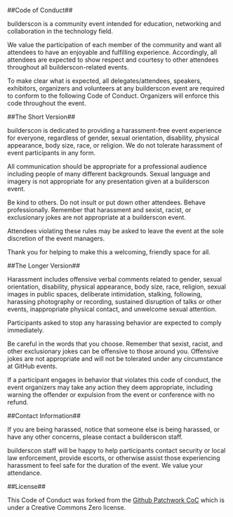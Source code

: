 ##Code of Conduct##

builderscon is a community event intended for education, networking and collaboration in the technology field.

We value the participation of each member of the community and want all attendees to have an enjoyable and fulfilling experience. Accordingly, all attendees are expected to show respect and courtesy to other attendees throughout all builderscon-related events.

To make clear what is expected, all delegates/attendees, speakers, exhibitors, organizers and volunteers at any builderscon event are required to conform to the following Code of Conduct. Organizers will enforce this code throughout the event.

##The Short Version##

builderscon is dedicated to providing a harassment-free event experience for everyone, regardless of gender, sexual orientation, disability, physical appearance, body size, race, or religion. We do not tolerate harassment of event participants in any form.

All communication should be appropriate for a professional audience including people of many different backgrounds. Sexual language and imagery is not appropriate for any presentation given at a builderscon event.

Be kind to others. Do not insult or put down other attendees. Behave professionally. Remember that harassment and sexist, racist, or exclusionary jokes are not appropriate at a builderscon event.

Attendees violating these rules may be asked to leave the event at the sole discretion of the event managers.

Thank you for helping to make this a welcoming, friendly space for all.

##The Longer Version##

Harassment includes offensive verbal comments related to gender, sexual orientation, disability, physical appearance, body size, race, religion, sexual images in public spaces, deliberate intimidation, stalking, following, harassing photography or recording, sustained disruption of talks or other events, inappropriate physical contact, and unwelcome sexual attention.

Participants asked to stop any harassing behavior are expected to comply immediately.

Be careful in the words that you choose. Remember that sexist, racist, and other exclusionary jokes can be offensive to those around you. Offensive jokes are not appropriate and will not be tolerated under any circumstance at GitHub events.

If a participant engages in behavior that violates this code of conduct, the event organizers may take any action they deem appropriate, including warning the offender or expulsion from the event or conference with no refund.

##Contact Information##

If you are being harassed, notice that someone else is being harassed, or have any other concerns, please contact a builderscon staff.

builderscon staff will be happy to help participants contact security or local law enforcement, provide escorts, or otherwise assist those experiencing harassment to feel safe for the duration of the event. We value your attendance.

##License##

This Code of Conduct was forked from the [Github Patchwork CoC](https://github.com/dice/github_code_of_conduct/blob/master/en.md) which is under a Creative Commons Zero license.
